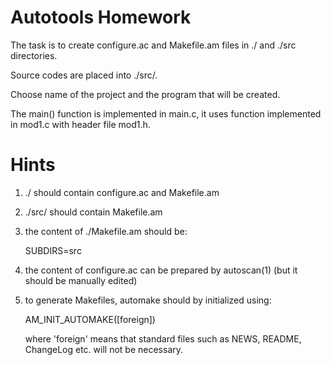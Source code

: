 Autotools Homework
==================

The task is to create configure.ac and Makefile.am files in ./ and ./src
directories.

Source codes are placed into ./src/.

Choose name of the project and the program that will be created.

The main() function is implemented in main.c, it uses function implemented
in mod1.c with header file mod1.h.

Hints
=====

1. ./ should contain configure.ac and Makefile.am
2. ./src/ should contain Makefile.am
3. the content of ./Makefile.am should be:

    SUBDIRS=src

4. the content of configure.ac can be prepared by autoscan(1)
   (but it should be manually edited)
5. to generate Makefiles, automake should by initialized using:

    AM_INIT_AUTOMAKE([foreign])

   where 'foreign' means that standard files such as NEWS, README,
   ChangeLog etc. will not be necessary.


